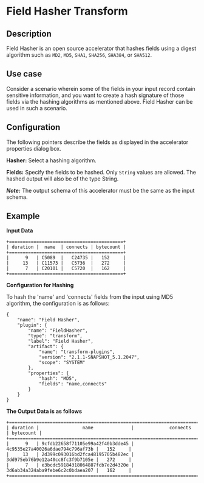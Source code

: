 # Field Hasher Transform


## Description
Field Hasher is an open source accelerator that hashes fields using a digest algorithm such as ``MD2``, ``MD5``, ``SHA1``, ``SHA256``, ``SHA384``, or ``SHA512``.

## Use case
Consider a scenario wherein some of the fields in your input record contain sensitive information, and
you want to create a hash signature of those fields via the hashing algorithms as mentioned above. Field Hasher can be used in such a scenario.



## Configuration

The following pointers describe the fields as displayed in the accelerator properties dialog box.


**Hasher:** Select a hashing algorithm.

**Fields:** Specify the fields to be hashed. Only `String` values are allowed. The hashed output will also be of the type String.

***Note:*** The output schema of this accelerator must be the same as the input schema.

## Example

**Input Data**

```
+==========================================+
| duration |  name  | connects | bytecount |
+==========================================+
|      9   | C5089  |   C24735 |   152     |
|     13   | C11573 |   C5736  |   272     |
|      7   | C20101 |   C5720  |   162     |
+==========================================+
```

**Configuration for Hashing**

To hash the 'name' and 'connects' fields from the input using MD5 algorithm, the configuration is as follows:
```
{
    "name": "Field Hasher",
    "plugin": {
        "name": "FieldHasher",
        "type": "transform",
        "label": "Field Hasher",
        "artifact": {
            "name": "transform-plugins",
            "version": "2.1.1-SNAPSHOT_5.1.2047",
            "scope": "SYSTEM"
        },
        "properties": {
            "hash": "MD5",
            "fields": "name,connects"
        }
    }
}
```

**The Output Data is as follows**

```
+============================================================================================+
| duration |                name              |             connects             | bytecount |
+============================================================================================+
|      9   | 9cfdb22658f71105e99a42f40b3dde45 | 4c9535e27a40026a6dae794c796af73b |   152     |
|     13   | 2d399c093016bd2fca48195705b482ec | 3dd975eb76b9e12a40cc8fc3f9b7105e |   272     |
|      7   | e3bcdc59184318064887fcb7e2d4320e | 3d6ab34a324aba9febe6c2c0bdaea207 |   162     |
+============================================================================================+
```
